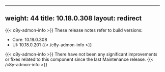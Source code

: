
---
weight: 44
title: 10.18.0.308
layout: redirect
---

{{< c8y-admon-info >}}
These release notes refer to build versions:
- Core: 10.18.0.308
- UI: 10.18.0.201
{{< /c8y-admon-info >}}


{{< c8y-admon-info >}}
There have not been any significant improvements or fixes related to this component since the last Maintenance release.
{{< /c8y-admon-info >}}
